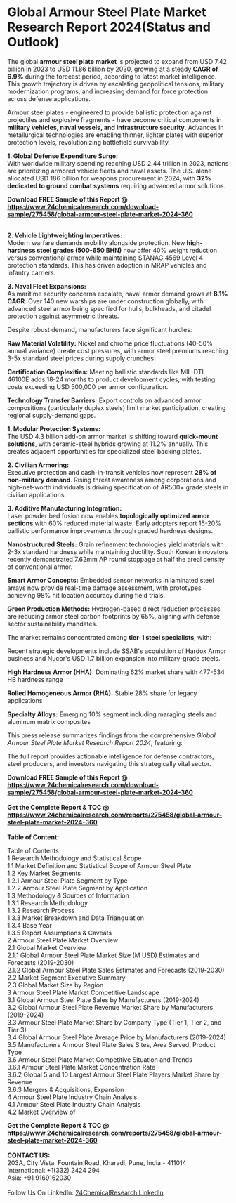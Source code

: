 <h1>Global Armour Steel Plate Market Research Report 2024(Status and Outlook)</h1><p>The global <strong>armour steel plate market</strong> is projected to expand from USD 7.42 billion in 2023 to USD 11.86 billion by 2030, growing at a steady <strong>CAGR of 6.9%</strong> during the forecast period, according to latest market intelligence. This growth trajectory is driven by escalating geopolitical tensions, military modernization programs, and increasing demand for force protection across defense applications.</p><p>Armour steel plates - engineered to provide ballistic protection against projectiles and explosive fragments - have become critical components in <strong>military vehicles, naval vessels, and infrastructure security</strong>. Advances in metallurgical technologies are enabling thinner, lighter plates with superior protection levels, revolutionizing battlefield survivability.</p><p><strong>1. Global Defense Expenditure Surge:</strong><br>
With worldwide military spending reaching USD 2.44 trillion in 2023, nations are prioritizing armored vehicle fleets and naval assets. The U.S. alone allocated USD 186 billion for weapons procurement in 2024, with <strong>32% dedicated to ground combat systems</strong> requiring advanced armor solutions.</p><div><b>Download FREE Sample of this Report @ 
            <a href="https://www.24chemicalresearch.com/download-sample/275458/global-armour-steel-plate-market-2024-360">
            https://www.24chemicalresearch.com/download-sample/275458/global-armour-steel-plate-market-2024-360</a></b></div><br><p><strong>2. Vehicle Lightweighting Imperatives:</strong><br>
Modern warfare demands mobility alongside protection. New <strong>high-hardness steel grades (500-650 BHN)</strong> now offer 40% weight reduction versus conventional armor while maintaining STANAG 4569 Level 4 protection standards. This has driven adoption in MRAP vehicles and infantry carriers.</p><p><strong>3. Naval Fleet Expansions:</strong><br>
As maritime security concerns escalate, naval armor demand grows at <strong>8.1% CAGR</strong>. Over 140 new warships are under construction globally, with advanced steel armor being specified for hulls, bulkheads, and citadel protection against asymmetric threats.</p><p>Despite robust demand, manufacturers face significant hurdles:</p><p><strong>Raw Material Volatility:</strong> Nickel and chrome price fluctuations (40-50% annual variance) create cost pressures, with armor steel premiums reaching 3-5x standard steel prices during supply crunches.</p><p><strong>Certification Complexities:</strong> Meeting ballistic standards like MIL-DTL-46100E adds 18-24 months to product development cycles, with testing costs exceeding USD 500,000 per armor configuration.</p><p><strong>Technology Transfer Barriers:</strong> Export controls on advanced armor compositions (particularly duplex steels) limit market participation, creating regional supply-demand gaps.</p><p><strong>1. Modular Protection Systems:</strong><br>
The USD 4.3 billion add-on armor market is shifting toward <strong>quick-mount solutions</strong>, with ceramic-steel hybrids growing at 11.2% annually. This creates adjacent opportunities for specialized steel backing plates.</p><p><strong>2. Civilian Armoring:</strong><br>
Executive protection and cash-in-transit vehicles now represent <strong>28% of non-military demand</strong>. Rising threat awareness among corporations and high-net-worth individuals is driving specification of AR500+ grade steels in civilian applications.</p><p><strong>3. Additive Manufacturing Integration:</strong><br>
Laser powder bed fusion now enables <strong>topologically optimized armor sections</strong> with 60% reduced material waste. Early adopters report 15-20% ballistic performance improvements through graded hardness designs.</p><p><strong>Nanostructured Steels:</strong> Grain refinement technologies yield materials with 2-3x standard hardness while maintaining ductility. South Korean innovators recently demonstrated 7.62mm AP round stoppage at half the areal density of conventional armor.</p><p><strong>Smart Armor Concepts:</strong> Embedded sensor networks in laminated steel arrays now provide real-time damage assessment, with prototypes achieving 98% hit location accuracy during field trials.</p><p><strong>Green Production Methods:</strong> Hydrogen-based direct reduction processes are reducing armor steel carbon footprints by 65%, aligning with defense sector sustainability mandates.</p><p>The market remains concentrated among <strong>tier-1 steel specialists</strong>, with:</p><p>Recent strategic developments include SSAB's acquisition of Hardox Armor business and Nucor's USD 1.7 billion expansion into military-grade steels.</p><p><strong>High Hardness Armor (HHA):</strong> Dominating 62% market share with 477-534 HB hardness range</p><p><strong>Rolled Homogeneous Armor (RHA):</strong> Stable 28% share for legacy applications</p><p><strong>Specialty Alloys:</strong> Emerging 10% segment including maraging steels and aluminum matrix composites</p><p>This press release summarizes findings from the comprehensive <em>Global Armour Steel Plate Market Research Report 2024</em>, featuring:</p><p>The full report provides actionable intelligence for defense contractors, steel producers, and investors navigating this strategically vital sector.</p><div><b>Download FREE Sample of this Report @ 
            <a href="https://www.24chemicalresearch.com/download-sample/275458/global-armour-steel-plate-market-2024-360">
            https://www.24chemicalresearch.com/download-sample/275458/global-armour-steel-plate-market-2024-360</a></b></div><br><div><b>Get the Complete Report & TOC @ 
            <a href="https://www.24chemicalresearch.com/reports/275458/global-armour-steel-plate-market-2024-360">
            https://www.24chemicalresearch.com/reports/275458/global-armour-steel-plate-market-2024-360</a></b></div><br>
            <b>Table of Content:</b><p>Table of Contents<br />
1 Research Methodology and Statistical Scope<br />
1.1 Market Definition and Statistical Scope of Armour Steel Plate<br />
1.2 Key Market Segments<br />
1.2.1 Armour Steel Plate Segment by Type<br />
1.2.2 Armour Steel Plate Segment by Application<br />
1.3 Methodology & Sources of Information<br />
1.3.1 Research Methodology<br />
1.3.2 Research Process<br />
1.3.3 Market Breakdown and Data Triangulation<br />
1.3.4 Base Year<br />
1.3.5 Report Assumptions & Caveats<br />
2 Armour Steel Plate Market Overview<br />
2.1 Global Market Overview<br />
2.1.1 Global Armour Steel Plate Market Size (M USD) Estimates and Forecasts (2019-2030)<br />
2.1.2 Global Armour Steel Plate Sales Estimates and Forecasts (2019-2030)<br />
2.2 Market Segment Executive Summary<br />
2.3 Global Market Size by Region<br />
3 Armour Steel Plate Market Competitive Landscape<br />
3.1 Global Armour Steel Plate Sales by Manufacturers (2019-2024)<br />
3.2 Global Armour Steel Plate Revenue Market Share by Manufacturers (2019-2024)<br />
3.3 Armour Steel Plate Market Share by Company Type (Tier 1, Tier 2, and Tier 3)<br />
3.4 Global Armour Steel Plate Average Price by Manufacturers (2019-2024)<br />
3.5 Manufacturers Armour Steel Plate Sales Sites, Area Served, Product Type<br />
3.6 Armour Steel Plate Market Competitive Situation and Trends<br />
3.6.1 Armour Steel Plate Market Concentration Rate<br />
3.6.2 Global 5 and 10 Largest Armour Steel Plate Players Market Share by Revenue<br />
3.6.3 Mergers & Acquisitions, Expansion<br />
4 Armour Steel Plate Industry Chain Analysis<br />
4.1 Armour Steel Plate Industry Chain Analysis<br />
4.2 Market Overview of</p><div><b>Get the Complete Report & TOC @ 
            <a href="https://www.24chemicalresearch.com/reports/275458/global-armour-steel-plate-market-2024-360">
            https://www.24chemicalresearch.com/reports/275458/global-armour-steel-plate-market-2024-360</a></b></div><br><b>CONTACT US:</b><br>
            203A, City Vista, Fountain Road, Kharadi, Pune, India - 411014<br>
            International: +1(332) 2424 294<br>
            Asia: +91 9169162030 <br><br>
            Follow Us On LinkedIn: <a href="https://www.linkedin.com/company/24chemicalresearch/">24ChemicalResearch LinkedIn</a>